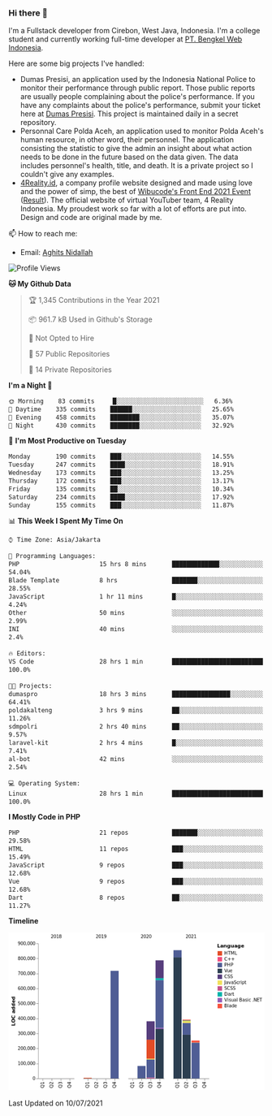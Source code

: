 ### Hi there 👋
I'm a Fullstack developer from Cirebon, West Java, Indonesia. I'm a college student and currently working full-time developer at [PT. Bengkel Web Indonesia](https://github.com/PT-Bengkel-Web-Indonesia).

Here are some big projects I've handled:
- Dumas Presisi, an application used by the Indonesia National Police to monitor their performance through public report. Those public reports are usually people complaining about the police's performance. If you have any complaints about the police's performance, submit your ticket here at [Dumas Presisi](https://dumaspresisi.polri.go.id/dumaspro). This project is maintained daily in a secret repository.
- Personnal Care Polda Aceh, an application used to monitor Polda Aceh's human resource, in other word, their personnel. The application consisting the statistic to give the admin an insight about what action needs to be done in the future based on the data given. The data includes personnel's health, title, and death. It is a private project so I couldn't give any examples.
- [4Reality.id](https://4reality.id), a company profile website designed and made using love and the power of simp, the best of [Wibucode's Front End 2021 Event](https://github.com/wibucode02/submision-event-frontend-2021) ([Result](https://github.com/wibucode02/top-5-pemenang-event-front-end-wibucode-2021)). The official website of virtual YouTuber team, 4 Reality Indonesia. My proudest work so far with a lot of efforts are put into. Design and code are original made by me.

📫 How to reach me:
- Email: [Aghits Nidallah](mailto:yourlovelydev@gmail.com)

<!--START_SECTION:waka-->
![Profile Views](http://img.shields.io/badge/Profile%20Views-9-blue)

**🐱 My Github Data** 

> 🏆 1,345 Contributions in the Year 2021
 > 
> 📦 961.7 kB Used in Github's Storage 
 > 
> 🚫 Not Opted to Hire
 > 
> 📜 57 Public Repositories 
 > 
> 🔑 14 Private Repositories  
 > 
**I'm a Night 🦉** 

```text
🌞 Morning    83 commits     █░░░░░░░░░░░░░░░░░░░░░░░░   6.36% 
🌆 Daytime    335 commits    ██████░░░░░░░░░░░░░░░░░░░   25.65% 
🌃 Evening    458 commits    ████████░░░░░░░░░░░░░░░░░   35.07% 
🌙 Night      430 commits    ████████░░░░░░░░░░░░░░░░░   32.92%

```
📅 **I'm Most Productive on Tuesday** 

```text
Monday       190 commits    ███░░░░░░░░░░░░░░░░░░░░░░   14.55% 
Tuesday      247 commits    ████░░░░░░░░░░░░░░░░░░░░░   18.91% 
Wednesday    173 commits    ███░░░░░░░░░░░░░░░░░░░░░░   13.25% 
Thursday     172 commits    ███░░░░░░░░░░░░░░░░░░░░░░   13.17% 
Friday       135 commits    ██░░░░░░░░░░░░░░░░░░░░░░░   10.34% 
Saturday     234 commits    ████░░░░░░░░░░░░░░░░░░░░░   17.92% 
Sunday       155 commits    ███░░░░░░░░░░░░░░░░░░░░░░   11.87%

```


📊 **This Week I Spent My Time On** 

```text
⌚︎ Time Zone: Asia/Jakarta

💬 Programming Languages: 
PHP                      15 hrs 8 mins       █████████████░░░░░░░░░░░░   54.04% 
Blade Template           8 hrs               ███████░░░░░░░░░░░░░░░░░░   28.55% 
JavaScript               1 hr 11 mins        █░░░░░░░░░░░░░░░░░░░░░░░░   4.24% 
Other                    50 mins             ░░░░░░░░░░░░░░░░░░░░░░░░░   2.99% 
INI                      40 mins             ░░░░░░░░░░░░░░░░░░░░░░░░░   2.4%

🔥 Editors: 
VS Code                  28 hrs 1 min        █████████████████████████   100.0%

🐱‍💻 Projects: 
dumaspro                 18 hrs 3 mins       ████████████████░░░░░░░░░   64.41% 
poldakalteng             3 hrs 9 mins        ██░░░░░░░░░░░░░░░░░░░░░░░   11.26% 
sdmpolri                 2 hrs 40 mins       ██░░░░░░░░░░░░░░░░░░░░░░░   9.57% 
laravel-kit              2 hrs 4 mins        █░░░░░░░░░░░░░░░░░░░░░░░░   7.41% 
al-bot                   42 mins             ░░░░░░░░░░░░░░░░░░░░░░░░░   2.54%

💻 Operating System: 
Linux                    28 hrs 1 min        █████████████████████████   100.0%

```

**I Mostly Code in PHP** 

```text
PHP                      21 repos            ███████░░░░░░░░░░░░░░░░░░   29.58% 
HTML                     11 repos            ███░░░░░░░░░░░░░░░░░░░░░░   15.49% 
JavaScript               9 repos             ███░░░░░░░░░░░░░░░░░░░░░░   12.68% 
Vue                      9 repos             ███░░░░░░░░░░░░░░░░░░░░░░   12.68% 
Dart                     8 repos             ██░░░░░░░░░░░░░░░░░░░░░░░   11.27%

```


**Timeline**

![Chart not found](https://raw.githubusercontent.com/NikarashiHatsu/NikarashiHatsu/master/charts/bar_graph.png) 


 Last Updated on 10/07/2021
<!--END_SECTION:waka-->

